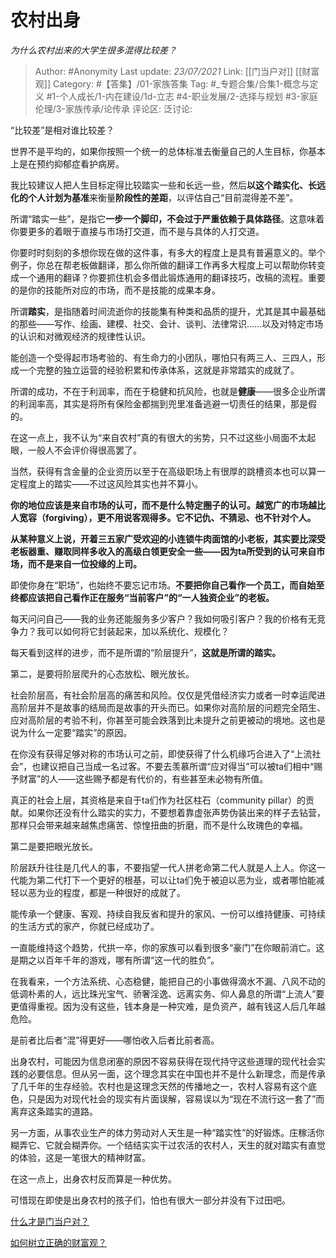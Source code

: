 # 农村出身
*为什么农村出来的大学生很多混得比较差？*

> Author: #Anonymity
> Last update: *23/07/2021*
> Link: [[门当户对]] [[财富观]]
> Category: #【答集】/01-家族答集
> Tag: #_专题合集/合集1-概念与定义 #1-个人成长/1-内在建设/1d-立志 #4-职业发展/2-选择与规划 #3-家庭伦理/3-家族传承/论传承
> 评论区:
> 泛讨论:

“比较差”是相对谁比较差？

世界不是平均的，如果你按照一个统一的总体标准去衡量自己的人生目标，你基本上是在预约抑郁症看护病房。

我比较建议人把人生目标定得比较踏实一些和长远一些，然后**以这个踏实化、长远化的个人计划为基准**来衡量**阶段性的差距**，以评估自己“目前混得差不差”。

所谓“踏实一些”，是指它**一步一个脚印，不会过于严重依赖于具体路径**。这意味着你要更多的着眼于直接与市场打交道，而不是与具体的人打交道。

你要时时刻刻的多想你现在做的这件事，有多大的程度上是具有普遍意义的。举个例子，你总在帮老板做翻译，那么你所做的翻译工作再多大程度上可以帮助你转变成一个通用的翻译？你要抓住机会多借此锻炼通用的翻译技巧，改稿的流程。重要的是你的技能所对应的市场，而不是技能的成果本身。

所谓**踏实**，是指随着时间流逝你的技能集有种类和品质的提升，尤其是其中最基础的那些——写作、绘画、建模、社交、会计、谈判、法律常识……以及对特定市场的认识和对微观经济的规律性认识。

能创造一个受得起市场考验的、有生命力的小团队，哪怕只有两三人、三四人，形成一个完整的独立运营的经验积累和传承体系，这就是非常踏实的成就了。

所谓的成功，不在于利润率，而在于稳健和抗风险，也就是**健康**——很多企业所谓的利润率高，其实是将所有保险金都揣到兜里准备逃避一切责任的结果，那是假的。

在这一点上，我不认为“来自农村”真的有很大的劣势，只不过这些小局面不太起眼，一般人不会评价得很高罢了。

当然，获得有含金量的企业资历以至于在高级职场上有很厚的跳槽资本也可以算一定程度上的踏实——不过这风险其实也并不算小。

**你的地位应该是来自市场的认可，而不是什么特定圈子的认可。越宽广的市场越比人宽容（forgiving），更不用说客观得多。它不记仇、不猜忌、也不针对个人。**

**从某种意义上说，开着三五家广受欢迎的小连锁牛肉面馆的小老板，其实要比深受老板器重、赚取同样多收入的高级白领更安全一些——因为ta所受到的认可来自市场，而不是来自一位投缘的上司。**

即使你身在“职场”，也始终不要忘记市场。**不要把你自己看作一个员工，而自始至终都应该把自己看作正在服务“当前客户”的“一人独资企业”的老板。**

每天问问自己——我的业务还能服务多少客户？我如何吸引客户？我的价格有无竞争力？我可以如何将它封装起来，加以系统化、规模化？

每天看到这样的进步，而不是所谓的“阶层提升”，**这就是所谓的踏实。**

第二，是要将阶层爬升的心态放松、眼光放长。

社会阶层高，有社会阶层高的痛苦和风险。仅仅是凭借经济实力或者一时幸运爬进高阶层并不是故事的结局而是故事的开头而已。如果你对高阶层的问题完全陌生、应对高阶层的考验不利，你甚至可能会跌落到比未提升之前更被动的境地。这也是说为什么一定要“踏实”的原因。

在你没有获得足够对称的市场认可之前，即使获得了什么机缘巧合进入了“上流社会”，也建议把自己当成一名过客。不要去羡慕所谓“应对得当”可以被ta们相中“赐予财富”的人——这些赐予都是有代价的，有些甚至未必物有所值。

真正的社会上层，其资格是来自于ta们作为社区柱石（community pillar）的贡献。如果你还没有什么踏实的实力，不要想着靠虚张声势伪装出来的样子去钻营，那样只会带来越来越焦虑痛苦、惊惶扭曲的折磨，而不是什么玫瑰色的幸福。

第二是要把眼光放长。

阶层跃升往往是几代人的事，不要指望一代人拼老命第二代人就是人上人。你这一代能为第二代打下一个更好的根基，可以让ta们免于被迫以恶为业，或者哪怕能减轻以恶为业的程度，都是一种很好的成就了。

能传承一个健康、客观、持续自我反省和提升的家风、一份可以维持健康、可持续的生活方式的家产，你就已经成功了。

一直能维持这个趋势，代拱一卒，你的家族可以看到很多“豪门”在你眼前消亡。这是期之以百年千年的游戏，哪有所谓“这一代的胜负”。

在我看来，一个方法系统、心态稳健，能把自己的小事做得滴水不漏、八风不动的低调朴素的人，远比珠光宝气、骄奢淫逸、远离实务、仰人鼻息的所谓“上流人”要更值得重视。因为没有这些，钱本身是一种灾难，是负资产，越有钱这人后几年越危险。

是前者比后者“混”得更好——哪怕收入后者比前者高。

出身农村，可能因为信息闭塞的原因不容易获得在现代持守这些道理的现代社会实践的必要信息。但从另一面，这个理念其实在中国也并不是什么新理念，而是传承了几千年的生存经验。农村也是这理念天然的传播地之一，农村人容易有这个底色，只是因为对现代社会的现实有片面误解，容易误以为“现在不流行这一套了”而离弃这条踏实的道路。

另一方面，从事农业生产的体力劳动对人天生是一种“踏实性”的好锻炼。庄稼活你糊弄它、它就会糊弄你。一个结结实实干过农活的农村人，天生的就对踏实有直觉的体验，这是一笔很大的精神财富。

在这一点上，出身农村反而算是一种优势。

可惜现在即使是出身农村的孩子们，怕也有很大一部分并没有下过田吧。

[什么才是门当户对？](https://www.zhihu.com/question/320314301/answer/687854449)

[如何树立正确的财富观？](https://www.zhihu.com/question/314627020/answer/1193533378)
